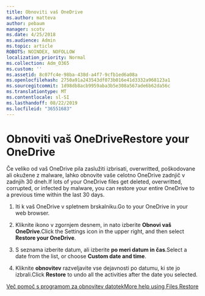 ```yaml
---
title: Obnoviti vaš OneDrive
ms.author: matteva
author: pebaum
manager: scotv
ms.date: 4/25/2018
ms.audience: Admin
ms.topic: article
ROBOTS: NOINDEX, NOFOLLOW
localization_priority: Normal
ms.collection: Adm_O365
ms.custom: ''
ms.assetid: 8c07fc4e-98ba-438d-a4f7-9cfb1ed6a08a
ms.openlocfilehash: 2750a91a243543df073b016e41d3332a968123a1
ms.sourcegitcommit: 1d98db8acb9959aba3b5e308a567ade6b62da56c
ms.translationtype: MT
ms.contentlocale: sl-SI
ms.lasthandoff: 08/22/2019
ms.locfileid: "36551683"
---
```

# <a name="restore-your-onedrive"></a><span data-ttu-id="f747f-102">Obnoviti vaš OneDrive</span><span class="sxs-lookup"><span data-stu-id="f747f-102">Restore your OneDrive</span></span>

<span data-ttu-id="f747f-103">Če veliko od vaš OneDrive pila zaslužiti izbrisati, overwritted, poškodovane ali okužene z malware, lahko obnovite vaše celotno OneDrive zadnjič v zadnjih 30 dneh.</span><span class="sxs-lookup"><span data-stu-id="f747f-103">If lots of your OneDrive files get deleted, overwritted, corrupted, or infected by malware, you can restore your entire OneDrive to a previous time within the last 30 days.</span></span>
  
1. <span data-ttu-id="f747f-104">Iti k vaš OneDrive v spletnem brskalniku.</span><span class="sxs-lookup"><span data-stu-id="f747f-104">Go to your OneDrive in your web browser.</span></span>
    
2. <span data-ttu-id="f747f-105">Kliknite ikono v zgornjem desnem, in nato izberite **Obnovi vaš OneDrive**.</span><span class="sxs-lookup"><span data-stu-id="f747f-105">Click the Settings icon in the upper right, and then select **Restore your OneDrive**.</span></span>
    
3. <span data-ttu-id="f747f-106">S seznama izberite datum, ali izberite **po meri datum in čas**.</span><span class="sxs-lookup"><span data-stu-id="f747f-106">Select a date from the list, or choose **Custom date and time**.</span></span>
    
4. <span data-ttu-id="f747f-107">Kliknite **obnovitev** razveljavite vse dejavnosti po datumu, ki ste jo izbrali.</span><span class="sxs-lookup"><span data-stu-id="f747f-107">Click **Restore** to undo all the activities after the date you selected.</span></span> 
    
[<span data-ttu-id="f747f-108">Več pomoč s programom za obnovitev datotek</span><span class="sxs-lookup"><span data-stu-id="f747f-108">More help using Files Restore</span></span>](https://go.microsoft.com/fwlink/?linkid=872874)
  

